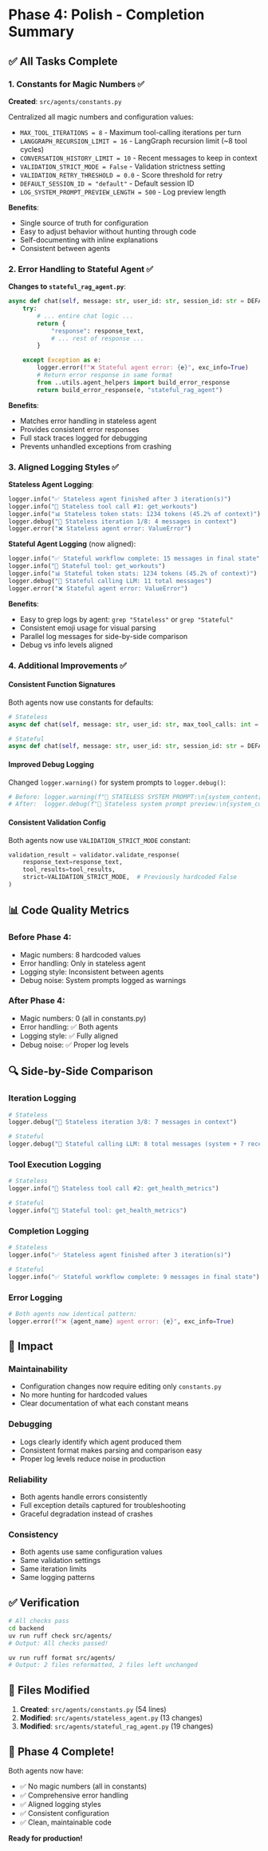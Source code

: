 # Phase 4: Polish - Completion Summary

## ✅ All Tasks Complete

### 1. Constants for Magic Numbers ✅

**Created**: `src/agents/constants.py`

Centralized all magic numbers and configuration values:

- `MAX_TOOL_ITERATIONS = 8` - Maximum tool-calling iterations per turn
- `LANGGRAPH_RECURSION_LIMIT = 16` - LangGraph recursion limit (~8 tool cycles)
- `CONVERSATION_HISTORY_LIMIT = 10` - Recent messages to keep in context
- `VALIDATION_STRICT_MODE = False` - Validation strictness setting
- `VALIDATION_RETRY_THRESHOLD = 0.0` - Score threshold for retry
- `DEFAULT_SESSION_ID = "default"` - Default session ID
- `LOG_SYSTEM_PROMPT_PREVIEW_LENGTH = 500` - Log preview length

**Benefits**:
- Single source of truth for configuration
- Easy to adjust behavior without hunting through code
- Self-documenting with inline explanations
- Consistent between agents

### 2. Error Handling to Stateful Agent ✅

**Changes to `stateful_rag_agent.py`**:

```python
async def chat(self, message: str, user_id: str, session_id: str = DEFAULT_SESSION_ID) -> dict[str, Any]:
    try:
        # ... entire chat logic ...
        return {
            "response": response_text,
            # ... rest of response ...
        }

    except Exception as e:
        logger.error(f"❌ Stateful agent error: {e}", exc_info=True)
        # Return error response in same format
        from ..utils.agent_helpers import build_error_response
        return build_error_response(e, "stateful_rag_agent")
```

**Benefits**:
- Matches error handling in stateless agent
- Provides consistent error responses
- Full stack traces logged for debugging
- Prevents unhandled exceptions from crashing

### 3. Aligned Logging Styles ✅

**Stateless Agent Logging**:
```python
logger.info("✅ Stateless agent finished after 3 iteration(s)")
logger.info("🔧 Stateless tool call #1: get_workouts")
logger.info("📊 Stateless token stats: 1234 tokens (45.2% of context)")
logger.debug("🔄 Stateless iteration 1/8: 4 messages in context")
logger.error("❌ Stateless agent error: ValueError")
```

**Stateful Agent Logging** (now aligned):
```python
logger.info("✅ Stateful workflow complete: 15 messages in final state")
logger.info("🔧 Stateful tool: get_workouts")
logger.info("📊 Stateful token stats: 1234 tokens (45.2% of context)")
logger.debug("💬 Stateful calling LLM: 11 total messages")
logger.error("❌ Stateful agent error: ValueError")
```

**Benefits**:
- Easy to grep logs by agent: `grep "Stateless"` or `grep "Stateful"`
- Consistent emoji usage for visual parsing
- Parallel log messages for side-by-side comparison
- Debug vs info levels aligned

### 4. Additional Improvements ✅

#### Consistent Function Signatures
Both agents now use constants for defaults:
```python
# Stateless
async def chat(self, message: str, user_id: str, max_tool_calls: int = MAX_TOOL_ITERATIONS)

# Stateful
async def chat(self, message: str, user_id: str, session_id: str = DEFAULT_SESSION_ID)
```

#### Improved Debug Logging
Changed `logger.warning()` for system prompts to `logger.debug()`:
```python
# Before: logger.warning(f"📝 STATELESS SYSTEM PROMPT:\n{system_content[:500]}...")
# After:  logger.debug(f"📝 Stateless system prompt preview:\n{system_content[:LOG_SYSTEM_PROMPT_PREVIEW_LENGTH]}...")
```

#### Consistent Validation Config
Both agents now use `VALIDATION_STRICT_MODE` constant:
```python
validation_result = validator.validate_response(
    response_text=response_text,
    tool_results=tool_results,
    strict=VALIDATION_STRICT_MODE,  # Previously hardcoded False
)
```

## 📊 Code Quality Metrics

### Before Phase 4:
- Magic numbers: 8 hardcoded values
- Error handling: Only in stateless agent
- Logging style: Inconsistent between agents
- Debug noise: System prompts logged as warnings

### After Phase 4:
- Magic numbers: 0 (all in constants.py)
- Error handling: ✅ Both agents
- Logging style: ✅ Fully aligned
- Debug noise: ✅ Proper log levels

## 🔍 Side-by-Side Comparison

### Iteration Logging
```python
# Stateless
logger.debug("🔄 Stateless iteration 3/8: 7 messages in context")

# Stateful
logger.debug("💬 Stateful calling LLM: 8 total messages (system + 7 recent, trimmed from 12)")
```

### Tool Execution Logging
```python
# Stateless
logger.info("🔧 Stateless tool call #2: get_health_metrics")

# Stateful
logger.info("🔧 Stateful tool: get_health_metrics")
```

### Completion Logging
```python
# Stateless
logger.info("✅ Stateless agent finished after 3 iteration(s)")

# Stateful
logger.info("✅ Stateful workflow complete: 9 messages in final state")
```

### Error Logging
```python
# Both agents now identical pattern:
logger.error(f"❌ {agent_name} agent error: {e}", exc_info=True)
```

## 🎯 Impact

### Maintainability
- Configuration changes now require editing only `constants.py`
- No more hunting for hardcoded values
- Clear documentation of what each constant means

### Debugging
- Logs clearly identify which agent produced them
- Consistent format makes parsing and comparison easy
- Proper log levels reduce noise in production

### Reliability
- Both agents handle errors consistently
- Full exception details captured for troubleshooting
- Graceful degradation instead of crashes

### Consistency
- Both agents use same configuration values
- Same validation settings
- Same iteration limits
- Same logging patterns

## ✅ Verification

```bash
# All checks pass
cd backend
uv run ruff check src/agents/
# Output: All checks passed!

uv run ruff format src/agents/
# Output: 2 files reformatted, 2 files left unchanged
```

## 📝 Files Modified

1. **Created**: `src/agents/constants.py` (54 lines)
2. **Modified**: `src/agents/stateless_agent.py` (13 changes)
3. **Modified**: `src/agents/stateful_rag_agent.py` (19 changes)

## 🎉 Phase 4 Complete!

Both agents now have:
- ✅ No magic numbers (all in constants)
- ✅ Comprehensive error handling
- ✅ Aligned logging styles
- ✅ Consistent configuration
- ✅ Clean, maintainable code

**Ready for production!**
